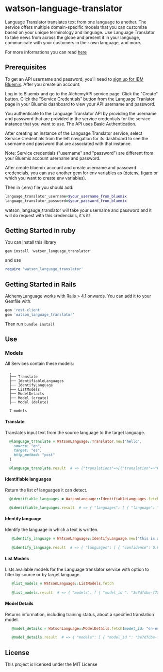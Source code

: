 # watson-language-translator

Language Translator translates text from one language to another. The service offers multiple domain-specific models that you can customize based on your unique terminology and language. Use Language Translator to take news from across the globe and present it in your language, communicate with your customers in their own language, and more.

For more informations you can read [here](https://www.ibm.com/watson/developercloud/doc/language-translator/index.html)

## Prerequisites

To get an API username and password, you'll need to [sign up for IBM Bluemix](https://console.ng.bluemix.net/registration/). After you create an account:

Log in to Bluemix and go to the AlchemyAPI service page.
Click the "Create" button.
Click the "Service Credentials" button from the Language Tranlator page in your Bluemix dashboard to view your API username and password.

You authenticate to the Language Translator API by providing the username and password that are provided in the service credentials for the service instance that you want to use. The API uses Basic Authentication.

After creating an instance of the Language Translator service, select Service Credentials from the left navigation for its dashboard to see the username and password that are associated with that instance.

Note: Service credentials ("username" and "password") are different from your Bluemix account username and password.

After create bluemix account and create username and passowrd credencials, you can use another gem for env variables as ([dotenv](https://github.com/bkeepers/dotenv), [figaro](https://github.com/laserlemon/figaro) or which you want to create env variables).

Then in (.env) file you should add:

```ruby
language_translator_username=$your_username_from_bluemix
language_translator_password=$your_password_from_bluemix
```

watson_langauge_translator will take your username and password and it will do request with this credencials, it's it!

## Getting Started in ruby
You can install this library

`gem install 'watson_language_translator'`

and use

```ruby
require 'watson_language_translator'
```

## Getting Started in Rails
AlchemyLanguage works with Rails > 4.1 onwards. You can add it to your Gemfile with:

```ruby
gem 'rest-client'
gem 'watson_language_translator'
```

Then run `bundle install`

## Use

### Models 
  
  All Services contain these models:

  ```
    .
    ├── Translate
    ├── IdentifiableLanguages
    ├── IdentifyLanguage
    ├── ListModels
    ├── ModelDetails
    ├── Model (create)
    ├── Model (delete)
  
    7 models
  ```

#### Translate

Translates input text from the source language to the target language.

  ```ruby
    @language_translate = WatsonLanguage::Translator.new("hello",
      source: "en",
      target: "es",
      http_method: "post"
    )
  
    @language_translate.result  # => {"translations"=>[{"translation"=>"Hola"}], "word_count"=>1, "character_count"=>5}
 ```
 
#### Identifiable languages
Return the list of languages it can detect.

  ```ruby
    @identifiable_languages = WatsonLanguage::IdentifiableLanguages.fetch
  
    @identifiable_languages.result  # => { "languages": [ { "language": "af", "name": "Afrikaans"}, { "language": "ar", "name": "Arabic" }, ...] }
 ```

#### Identify language
Identify the language in which a text is written.

 ```ruby
    @identify_language = WatsonLanguage::IdentifyLanguage.new("this is a text")
  
    @identify_language.result  # => { "languages": [ { "confidence": 0.9143, "language": "en-US" }, { "confidence": 0.0396, "language": "hu-HU" }, //... ] }
 ```
 
#### List Models 
Lists available models for the Language translator service with option to filter by source or by target language.

 ```ruby
    @list_models = WatsonLanguage::ListModels.fetch
  
    @list_models.result  # => { "models": [ { "model_id ": "3e7dfdbe-f757-4150-afee-458e71eb93fb", "source": "en", "target": "es", "base_model_id": "en-es",.. }, //... ] }
 ```
#### Model Details
Returns information, including training status, about a specified translation model.

 ```ruby
    @model_details = WatsonLanguage::ModelDetails.fetch(model_id: "en-es")
  
    @model_details.result  # => { "models": [ { "model_id ": "3e7dfdbe-f757-4150-afee-458e71eb93fb", "source": "en", "target": "es", "base_model_id": "en-es",.. }, //... ] }
 ```
 
## License

This project is licensed under the MIT License
